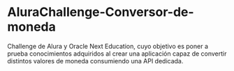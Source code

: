 # AluraChallenge-Conversor-de-moneda
Challenge de Alura y Oracle Next Education, cuyo objetivo es poner a prueba conocimientos adquiridos al crear una aplicación capaz de convertir distintos valores de moneda consumiendo una API dedicada.
